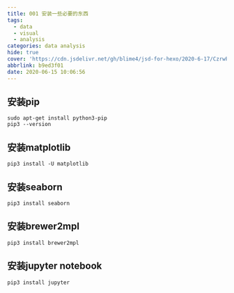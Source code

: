 ```yaml
---
title: 001 安装一些必要的东西
tags:
  - data
  - visual
  - analysis
categories: data analysis
hide: true
cover: 'https://cdn.jsdelivr.net/gh/blime4/jsd-for-hexo/2020-6-17/CzrwPhEyudO9k7J.jpg'
abbrlink: b9ed3f01
date: 2020-06-15 10:06:56
---
```


## 安装pip

```
sudo apt-get install python3-pip
pip3 --version
```

## 安装matplotlib

```
pip3 install -U matplotlib
```

## 安装seaborn
```
pip3 install seaborn
```

## 安装brewer2mpl
```
pip3 install brewer2mpl
```

## 安装jupyter notebook
```
pip3 install jupyter
```
